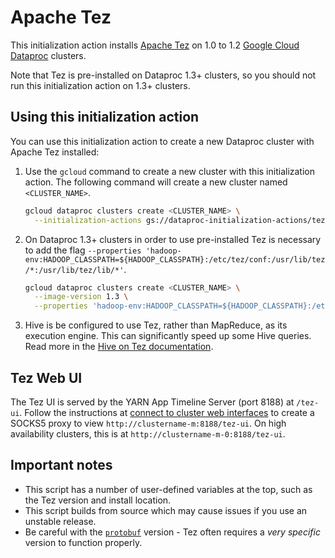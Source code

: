 # Apache Tez

This initialization action installs [Apache Tez](https://tez.apache.org/) on 1.0 to 1.2 [Google Cloud Dataproc](https://cloud.google.com/dataproc) clusters.

Note that Tez is pre-installed on Dataproc 1.3+ clusters, so you should not run this initialization action on 1.3+ clusters.

## Using this initialization action

You can use this initialization action to create a new Dataproc cluster with Apache Tez installed:

1. Use the `gcloud` command to create a new cluster with this initialization action. The following command will create a new cluster named `<CLUSTER_NAME>`.

    ```bash
    gcloud dataproc clusters create <CLUSTER_NAME> \
      --initialization-actions gs://dataproc-initialization-actions/tez/tez.sh
    ```
1. On Dataproc 1.3+ clusters in order to use pre-installed Tez is necessary to add the flag `--properties 'hadoop-env:HADOOP_CLASSPATH=${HADOOP_CLASSPATH}:/etc/tez/conf:/usr/lib/tez/*:/usr/lib/tez/lib/*'`.

    ```bash
    gcloud dataproc clusters create <CLUSTER_NAME> \
      --image-version 1.3 \
      --properties 'hadoop-env:HADOOP_CLASSPATH=${HADOOP_CLASSPATH}:/etc/tez/conf:/usr/lib/tez/*:/usr/lib/tez/lib/*'
    ```
1. Hive is be configured to use Tez, rather than MapReduce, as its execution engine. This can significantly speed up some Hive queries. Read more in the [Hive on Tez documentation](https://cwiki.apache.org/confluence/display/Hive/Hive+on+Tez).

## Tez Web UI

The Tez UI is served by the YARN App Timeline Server (port 8188) at `/tez-ui`. Follow the instructions at [connect to cluster web interfaces]() to create a SOCKS5 proxy to view `http://clustername-m:8188/tez-ui`. On high availability clusters, this is at `http://clustername-m-0:8188/tez-ui`.

## Important notes

* This script has a number of user-defined variables at the top, such as the Tez version and install location.
* This script builds from source which may cause issues if you use an unstable release.
* Be careful with the [`protobuf`](https://github.com/google/protobuf) version - Tez often requires a *very specific* version to function properly.
